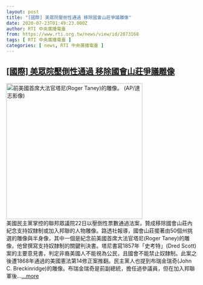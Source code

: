 ```yaml
---
layout: post
title: "[國際] 美眾院壓倒性通過 移除國會山莊爭議雕像"
date: 2020-07-23T01:49:23.000Z
author: RTI 中央廣播電臺
from: https://www.rti.org.tw/news/view/id/2073168
tags: [ RTI 中央廣播電臺 ]
categories: [ news, RTI 中央廣播電臺 ]
---
```

<!--1595468963000-->
[[國際] 美眾院壓倒性通過 移除國會山莊爭議雕像](https://www.rti.org.tw/news/view/id/2073168)
------

<div>
<img src="https://static.rti.org.tw/assets/thumbnails/2020/07/23/9914f4eaee565bc703bc0549fbde42dd.jpg" width="360" alt="前美國首席大法官塔尼(Roger Taney)的雕像。 (AP/達志影像)" title="前美國首席大法官塔尼(Roger Taney)的雕像。 (AP/達志影像)"><br>美國民主黨掌控的聯邦眾議院22日以壓倒性票數通過法案，贊成移除國會山莊內紀念支持奴隸制或加入邦聯的人物雕像。路透社報導，國會山莊擺著由50個州挑選的雕像與半身像，其中一個是紀念前美國首席大法官塔尼(Roger Taney)的雕像，他曾撰寫支持奴隸制的關鍵判決書。塔尼書寫1857年「史考特」(Dred Scott)案的主要意見書，判定非裔美國人不能視為公民，且國會不能禁止奴隸制。此案之後遭1868年通過的美國憲法第14修正案推翻。民主黨人也提到布瑞金瑞奇(John C. Breckinridge)的雕像。布瑞金瑞奇是前副總統，擔任過參議員，但在加入邦聯軍後...<a target="_blank" href="https://www.rti.org.tw/news/view/id/2073168">...more</a>
</div>
